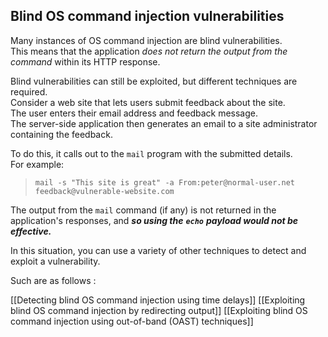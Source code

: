  ## Blind OS command injection vulnerabilities
  
Many instances of OS command injection are blind vulnerabilities.  
This means that the application _does not return the output from the command_ within its HTTP response.  
  
Blind vulnerabilities can still be exploited, but different techniques are required.  
Consider a web site that lets users submit feedback about the site.  
The user enters their email address and feedback message.  
The server-side application then generates an email to a site administrator containing the feedback.  
  
To do this, it calls out to the `mail` program with the submitted details.  
For example:  
>`mail -s "This site is great" -a From:peter@normal-user.net feedback@vulnerable-website.com`  
  
  
The output from the `mail` command (if any) is not returned in the application's responses, and _**so using the**_ _**`echo`**_ _**payload would not be effective.**_  
  
In this situation, you can use a variety of other techniques to detect and exploit a vulnerability.  
  
 Such are as follows :  
  
[[Detecting blind OS command injection using time delays]]
[[Exploiting blind OS command injection by redirecting output]]
[[Exploiting blind OS command injection using out-of-band (OAST) techniques]]